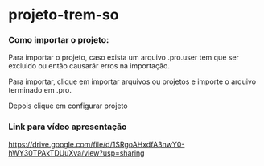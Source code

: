 # projeto-trem-so

### Como importar o projeto:

Para importar o projeto, caso exista um arquivo .pro.user tem que ser excluido ou então causarár erros na importação.

Para importar, clique em importar arquivos ou projetos e importe o arquivo terminado em .pro.

Depois clique em configurar projeto

### Link para vídeo apresentação

https://drive.google.com/file/d/1SRgoAHxdfA3nwY0-hWY30TPAkTDUuXva/view?usp=sharing

